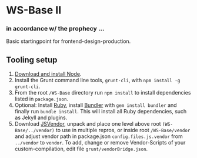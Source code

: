 # WS-Base II
### in accordance w/ the prophecy ...
Basic startingpoint for frontend-design-production.

## Tooling setup
1. [Download and install Node](https://nodejs.org/).
2. Install the Grunt command line tools, `grunt-cli`, with `npm install -g grunt-cli`.
3. From the root `/WS-Base` directory run `npm install` to install dependencies listed in `package.json`.
4. Optional: Install [Ruby](https://www.ruby-lang.org/en/documentation/installation/), install [Bundler](http://bundler.io/) with `gem install bundler` and finally run `bundle install`. This will install all Ruby dependencies, such as Jekyll and plugins. 
5. Download [JSVendor](https://github.com/SirAnselot/JSVendor), unpack and place one level above root `(WS-Base/../vendor)` to use in multiple repros, or inside root `/WS-Base/vendor` and adjust vendor path in package.json `config.files.js.vendor` from `../vendor` to `vendor`. To add, change or remove Vendor-Scripts of your custom-compilation, edit file `grunt/vendorBridge.json`.
